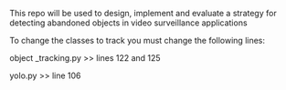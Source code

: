 
This repo will be used to design, implement and evaluate a strategy for detecting abandoned objects in video surveillance applications

To change the classes to track you must change the following lines:

object _tracking.py >> lines 122 and 125

yolo.py >> line 106